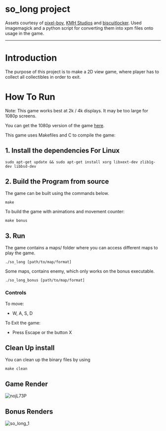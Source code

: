 # so_long project

Assets courtesy of [pixel-boy](https://pixel-boy.itch.io/ninja-adventure-asset-pack), [KMH Studios](https://kevins-moms-house.itch.io/fantasy)
and [biscuitlocker](https://biscuitlocker.itch.io/pixel-block-numbers-gameboy).
Used imagemagick and a python script for converting them into xpm files onto usage in the game.

<hr />

# Introduction

The purpose of this project is to make a 2D view game, where player has to collect all
collectibles in order to exit.

# How To Run

Note: This game works best at 2k / 4k displays. It may be too large for 1080p screens.

You can get the 1080p version of the game [here](https://www.google.com/).

This game uses Makefiles and C to compile the game:

## 1. Install the dependencies For Linux
```
sudo apt-get update && sudo apt-get install xorg libxext-dev zlib1g-dev libbsd-dev
```
## 2. Build the Program from source

The game can be built using the commands below.
```
make
```

To build the game with animations and movement counter:
```
make bonus
```

## 3. Run

The game contains a maps/ folder where you can access different maps to play the game.
```
./so_long [path/to/map/format]
```
Some maps, contains enemy, which only works on the bonus executable.
```
./so_long_bonus [path/to/map/format]
```
### Controls

To move:
- W, A, S, D

To Exit the game:
- Press Escape or the button X


## Clean Up install

You can clean up the binary files by using
```
make clean
```


## Game Render
![nojL73P](https://github.com/user-attachments/assets/1b48d25c-d346-42f1-9a61-785c15f24153)
## Bonus Renders
![so_long_1](https://i.imgur.com/4EINoE8.gif)

